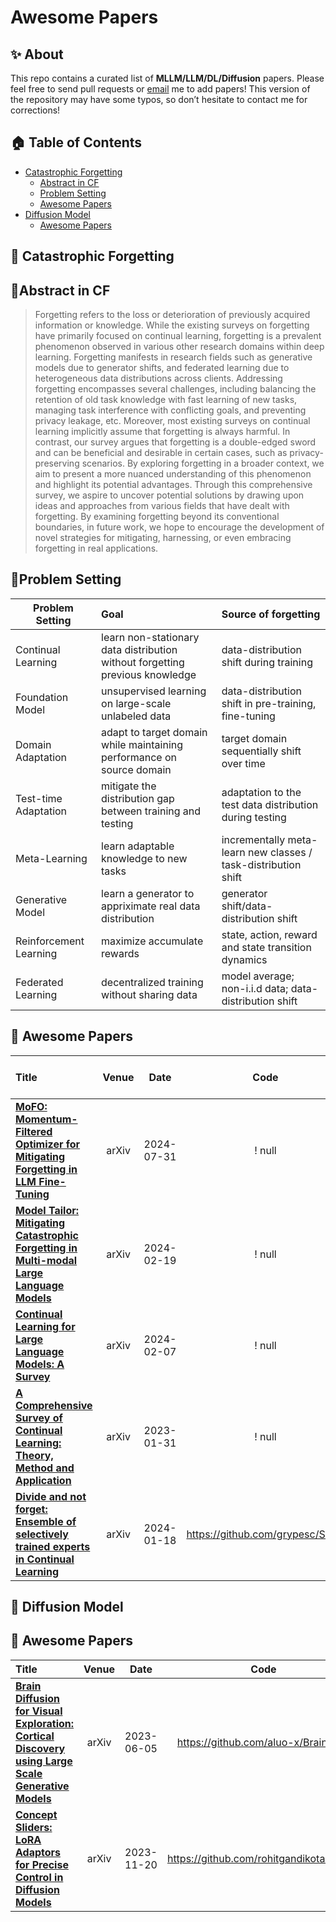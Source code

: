 # Awesome Papers

## ✨ About
This repo contains a curated list of **MLLM/LLM/DL/Diffusion** papers.
Please feel free to send pull requests or [email](qzk0919@connect.hku.hk) me to add papers! 
This version of the repository may have some typos, so don’t hesitate to contact me for corrections!

<!-- ******* 0-Content Table ******* -->
 ## 🏠 Table of Contents
 - [Catastrophic Forgetting](#catastrophic-forgetting)
   - [Abstract in CF](#abstract-in-cf)
   - [Problem Setting](#problem-setting)
   - [Awesome Papers](#awesome-papers)
 - [Diffusion Model](#diffusion-model)
   - [Awesome Papers](#awesome-papers)
   
  

<!-- ******* 1-Catastrophic Forgetting******* -->
## 📄 Catastrophic Forgetting

## 🐳Abstract in CF
> Forgetting refers to the loss or deterioration of previously acquired information or knowledge. While the existing surveys on forgetting have primarily focused on continual learning, forgetting is a prevalent phenomenon observed in various other research domains within deep learning. Forgetting manifests in research fields such as generative models due to generator shifts, and federated learning due to heterogeneous data distributions across clients. Addressing forgetting encompasses several challenges, including balancing the retention of old task knowledge with fast learning of new tasks, managing task interference with conflicting goals, and preventing privacy leakage, etc. Moreover, most existing surveys on continual learning implicitly assume that forgetting is always harmful. In contrast, our survey argues that forgetting is a double-edged sword and can be beneficial and desirable in certain cases, such as privacy-preserving scenarios. By exploring forgetting in a broader context, we aim to present a more nuanced understanding of this phenomenon and highlight its potential advantages. Through this comprehensive survey, we aspire to uncover potential solutions by drawing upon ideas and approaches from various fields that have dealt with forgetting. By examining forgetting beyond its conventional boundaries, in future work, we hope to encourage the development of novel strategies for mitigating, harnessing, or even embracing forgetting in real applications.

## 🙋Problem Setting

| **Problem Setting** | **Goal** | **Source of forgetting** | 
| --------------- | :---- | :---- |
| Continual Learning | learn non-stationary data distribution without forgetting previous knowledge  | data-distribution shift during training |
| Foundation Model |unsupervised learning on large-scale unlabeled data | data-distribution shift in pre-training, fine-tuning  |
| Domain Adaptation | adapt to target domain while maintaining performance on source domain | target domain sequentially shift over time |
| Test-time Adaptation |mitigate the distribution gap between training and testing | adaptation to the test data distribution during testing|
| Meta-Learning | learn adaptable knowledge to new tasks | incrementally meta-learn new classes / task-distribution shift  |
| Generative Model | learn a generator to appriximate real data distribution | generator shift/data-distribution shift |
| Reinforcement Learning | maximize accumulate rewards | state, action, reward and state transition dynamics|
| Federated Learning | decentralized training without sharing data |  model average; non-i.i.d data; data-distribution shift |

<!-- | Self-Supervised Learning | unsupervised pre-training | data-distribution shift | -->

## 📝 Awesome Papers
|  Title  |   Venue  |   Date   |   Code   |   Notes  |   Harm or Benefit  |
|:--------|:--------:|:--------:|:--------:|:--------:| :--------:|
| [**MoFO: Momentum-Filtered Optimizer for Mitigating Forgetting in LLM Fine-Tuning**](https://arxiv.org/pdf/2407.20999v2) | arXiv | 2024-07-31 | ! null | Forgetting in Fine-Tuning Foundation LLM | harm |
| [**Model Tailor: Mitigating Catastrophic Forgetting in Multi-modal Large Language Models**](https://arxiv.org/abs/2402.12048) | arXiv | 2024-02-19 | ! null | Ensemble to mitigate forgetting in MLLM| harm |
| [**Continual Learning for Large Language Models: A Survey**](https://arxiv.org/pdf/2402.01364) | arXiv | 2024-02-07 | ! null | Continual Learning in LLM | survey |
| [**A Comprehensive Survey of Continual Learning: Theory, Method and Application**](https://arxiv.org/abs/2302.00487) | arXiv | 2023-01-31 | ! null | Continual Learning in LLM | survey |
| [**Divide and not forget: Ensemble of selectively trained experts in Continual Learning**](https://arxiv.org/abs/2401.10191) | arXiv | 2024-01-18 | https://github.com/grypesc/SEED | Architecture based method to mitigate CF | harm |

<!-- ******* 2-Diffusion Model******* -->
## 📄 Diffusion Model


## 📝 Awesome Papers 
|  Title  |   Venue  |   Date   |   Code   |   Notes  |
|:--------|:--------:|:--------:|:--------:|:--------:|
| [**Brain Diffusion for Visual Exploration: Cortical Discovery using Large Scale Generative Models**](https://arxiv.org/abs/2306.03089) | arXiv | 2023-06-05 | https://github.com/aluo-x/BrainDiVE | Brain guided diffusion |
| [**Concept Sliders: LoRA Adaptors for Precise Control in Diffusion Models**](https://arxiv.org/abs/2311.12092) | arXiv | 2023-11-20 | https://github.com/rohitgandikota/sliders | Concept Slider |
